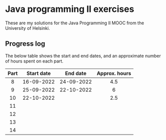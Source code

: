 # Java programming II exercises

These are my solutions for the Java Programming II MOOC from the University of
Helsinki.

## Progress log

The below table shows the start and end dates, and an approximate number of 
hours spent on each part.

| Part | Start date | End date | Approx. hours |
|:----:|------------|----------|:-------------:|
| 8    | 16-09-2022 |24-09-2022| 4.5           |
| 9    | 25-09-2022 |22-10-2022| 6             |
| 10   | 22-10-2022 |          | 2.5           |
| 11   |            |          |               |
| 12   |            |          |               |
| 13   |            |          |               |
| 14   |            |          |               |